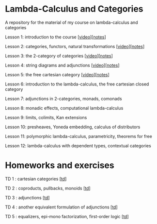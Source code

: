 # Lambda-Calculus and Categories
A repository for the material of my course on lambda-calculus and categories

Lesson 1: introduction to the course [[video](https://us02web.zoom.us/rec/share/n_pvSS5lHAaE5Dxmcb-gbmRv1DB4E_blgSg59DrYYFhuPuBwEbecLXBqEYx0Csql.5s63NimbikZWNaCp?startTime=1601054013000)][[notes](https://github.com/pamellies/lambda-calculus-and-categories/blob/master/LambdaCalculusAndCategories-OnlineNotes1.pdf)]

Lesson 2: categories, functors, natural transformations [[video](https://us02web.zoom.us/rec/play/5CDUO57ThFQqd5VR-ndW9Rs-c5SStqWCsOcmLW8RSZ7auuZDfVAGFVPZEzQPu_dcfu-WIfZ7l6uv3BGg.6QDbEKYscx2pygpn?continueMode=true&_x_zm_rtaid=fO3DpxSCQxKZXg7DIQCDPg.1602103420184.cd75d6cc607b1b576b4ad15deb3b3a04&_x_zm_rhtaid=364)][[notes](https://github.com/pamellies/lambda-calculus-and-categories/blob/master/LambdaCalculusAndCategories-OnlineNotes2.pdf)]

Lesson 3: the 2-category of categories [[video](https://us02web.zoom.us/rec/share/dBjcRgKUMURzJkTwZQMFdLlxWhnmqho-hNjkOBu11R8vRfnqFk4vImRyXCLIGXhR.6SSAp3sbBtq0oK3p?startTime=1603177314000)][[notes](https://github.com/pamellies/lambda-calculus-and-categories/blob/master/LambdaCalculusAndCategories-OnlineNotes3.pdf)]

Lesson 4: string diagrams and adjunctions [[video](https://us02web.zoom.us/rec/share/sd9VvkiE0BKzYjXVRINtv_xTL2EuHHeY3BOgPphFnRzxz6Z_ucj01b5_zOAXwuLb.gJ4woMHBeEoAtqkR?startTime=1602868393000)][[notes](https://github.com/pamellies/lambda-calculus-and-categories/blob/master/LambdaCalculusAndCategories-OnlineNotes4.pdf)]

Lesson 5: the free cartesian category [[video](https://us02web.zoom.us/rec/share/uZyllja_oVaeGNzB01Fp8i_3KVt7oZy_SJpl7KA7KJO-ygm4Q6PG9ap39sTAyLdF.6hB8Wu67CgISWiLe?startTime=1603473377000)][[notes](https://github.com/pamellies/lambda-calculus-and-categories/blob/master/LambdaCalculusAndCategories-OnlineNotes5.pdf)]

Lesson 6: introduction to the lambda-calculus, the free cartesian closed category

Lesson 7: adjunctions in 2-categories, monads, comonads

Lesson 8: monadic effects, computational lambda-calculus

Lesson 9: limits, colimits, Kan extensions

Lesson 10: presheaves, Yoneda embedding, calculus of distributors

Lesson 11: polymorphic lambda-calculus, parametricity, theorems for free

Lesson 12: lambda-calculus with dependent types, contextual categories

# Homeworks and exercises

TD 1 : cartesian categories [[td](https://github.com/pamellies/lambda-calculus-and-categories/blob/master/LambdaCalculusAndCategories-td-1-cartesian-categories.pdf)]

TD 2 : coproducts, pullbacks, monoids [[td](https://github.com/pamellies/lambda-calculus-and-categories/blob/master/LambdaCalculusAndCategories-td-2-coproducts-pullbacks-monoids.pdf)]

TD 3 : adjunctions [[td](https://github.com/pamellies/lambda-calculus-and-categories/blob/master/LambdaCalculusAndCategories-td-3-adjunctions.pdf)]

TD 4 : another equivalent formulation of adjunctions [[td](https://github.com/pamellies/lambda-calculus-and-categories/blob/master/LambdaCalculusAndCategories-td-4-another-formulation-of-adjunctions.pdf)]

TD 5 : equalizers, epi-mono factorization, first-order logic [[td](https://github.com/pamellies/lambda-calculus-and-categories/blob/master/LambdaCalculusAndCategories-td-5-regular-epi-mono.pdf)]
